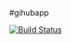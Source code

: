 
#gihubapp


[![Build Status](https://dev.azure.com/geitdeepak/AgileProject/_apis/build/status%2Fgeitdeepak.githubapp?branchName=master)](https://dev.azure.com/geitdeepak/AgileProject/_build/latest?definitionId=18&branchName=master)
